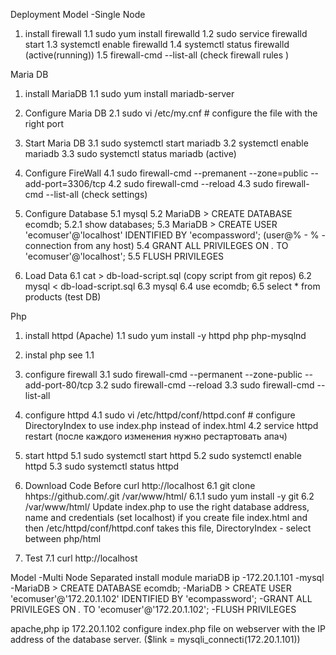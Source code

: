 Deployment Model -Single Node
1. install firewall
   1.1 sudo yum install firewalld
   1.2 sudo service firewalld start
   1.3 systemctl enable firewalld
   1.4 systemctl status firewalld (active(running))
   1.5 firewall-cmd --list-all (check firewall rules )

Maria DB

1. install MariaDB
   1.1 sudo yum install mariadb-server

2. Configure Maria DB
   2.1 sudo vi /etc/my.cnf # configure the file with the right port

3. Start Maria DB
   3.1 sudo systemctl start mariadb
   3.2 systemctl enable mariadb
   3.3 sudo systemctl status mariadb (active)

4. Configure FireWall
   4.1 sudo firewall-cmd --premanent --zone=public --add-port=3306/tcp
   4.2 sudo firewall-cmd --reload
   4.3 sudo firewall-cmd --list-all (check settings)

5. Configure Database
   5.1 mysql
   5.2 MariaDB > CREATE DATABASE ecomdb;
   5.2.1 show databases;
   5.3 MariaDB > CREATE USER 'ecomuser'@'localhost' IDENTIFIED BY 'ecompassword'; (user@% - % - connection from any host)
   5.4 GRANT ALL PRIVILEGES ON _._ TO 'ecomuser'@'localhost';
   5.5 FLUSH PRIVILEGES

6. Load Data
   6.1 cat > db-load-script.sql (copy script from git repos)
   6.2 mysql < db-load-script.sql
   6.3 mysql
   6.4 use ecomdb;
   6.5 select * from products (test DB)
 
Php

1. install httpd (Apache)
   1.1 sudo yum install -y httpd php php-mysqlnd
2. instal php see 1.1

3. configure firewall
   3.1 sudo firewall-cmd --permanent --zone-public --add-port-80/tcp
   3.2 sudo firewall-cmd --reload
   3.3 sudo firewall-cmd --list-all

4. configure httpd
   4.1 sudo vi /etc/httpd/conf/httpd.conf # configure DirectoryIndex to use index.php instead of index.html
   4.2 service httpd restart (после каждого изменения нужно рестартовать апач)

5. start httpd
   5.1 sudo systemctl start httpd
   5.2 sudo systemctl enable httpd
   5.3 sudo systemctl status httpd

6. Download Code
 Before curl http://localhost
   6.1 git clone hhtps://github.com/<applicatio>.git /var/www/html/
   6.1.1 sudo yum install -y git
   6.2 /var/www/html/ Update index.php to use the right database address, name and credentials (set localhost) if you create file index.html and then /etc/httpd/conf/httpd.conf takes this file, DirectoryIndex - select between php/html

7. Test
   7.1 curl http://localhost

Model -Multi Node
Separated install module
mariaDB ip -172.20.1.101
-mysql
-MariaDB > CREATE DATABASE ecomdb;
-MariaDB > CREATE USER 'ecomuser'@'172.20.1.102' IDENTIFIED BY 'ecompassword';
-GRANT ALL PRIVILEGES ON _._ TO 'ecomuser'@'172.20.1.102';
-FLUSH PRIVILEGES

apache,php ip 172.20.1.102
configure index.php file on webserver with the IP address of the database server. ($link = mysqli_connecti(172.20.1.101))
